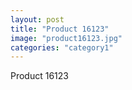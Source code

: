 ```yaml
---
layout: post
title: "Product 16123"
image: "product16123.jpg"
categories: "category1"
---
```

Product 16123
